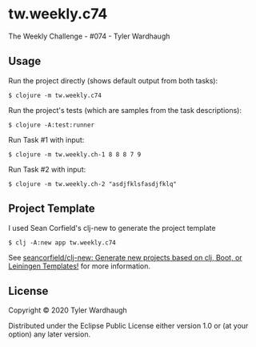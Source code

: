 # tw.weekly.c74


The Weekly Challenge - #074 - Tyler Wardhaugh

## Usage

Run the project directly (shows default output from both tasks):

    $ clojure -m tw.weekly.c74

Run the project's tests (which are samples from the task descriptions):

    $ clojure -A:test:runner

Run Task #1 with input:

    $ clojure -m tw.weekly.ch-1 8 8 8 7 9

Run Task #2 with input:

    $ clojure -m tw.weekly.ch-2 "asdjfklsfasdjfklq"

## Project Template

I used Sean Corfield's clj-new to generate the project template

    $ clj -A:new app tw.weekly.c74

See [seancorfield/clj-new: Generate new projects based on clj, Boot, or Leiningen Templates!](https://github.com/seancorfield/clj-new) for more information.

## License

Copyright © 2020 Tyler Wardhaugh

Distributed under the Eclipse Public License either version 1.0 or (at
your option) any later version.
